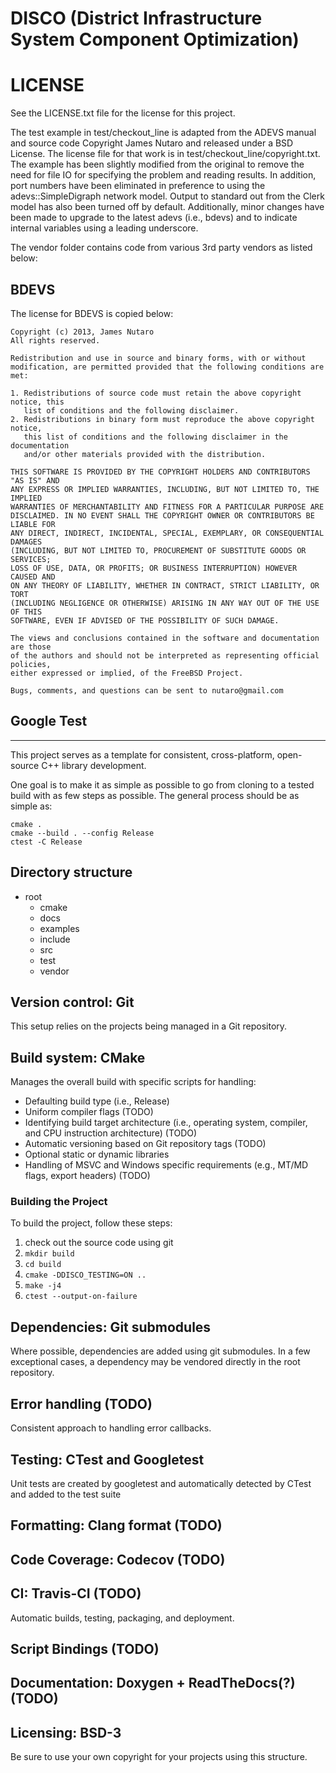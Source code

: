 # DISCO (District Infrastructure System Component Optimization)


# LICENSE

See the LICENSE.txt file for the license for this project.

The test example in test/checkout_line is adapted from the ADEVS manual and source code Copyright James Nutaro and released under a BSD License.
The license file for that work is in test/checkout_line/copyright.txt.
The example has been slightly modified from the original to remove the need for file IO for specifying the problem and reading results.
In addition, port numbers have been eliminated in preference to using the adevs::SimpleDigraph network model.
Output to standard out from the Clerk model has also been turned off by default.
Additionally, minor changes have been made to upgrade to the latest adevs (i.e., bdevs) and to indicate internal variables using a leading underscore.

The vendor folder contains code from various 3rd party vendors as listed below:

## BDEVS

The license for BDEVS is copied below:

```
Copyright (c) 2013, James Nutaro
All rights reserved.

Redistribution and use in source and binary forms, with or without
modification, are permitted provided that the following conditions are met: 

1. Redistributions of source code must retain the above copyright notice, this
   list of conditions and the following disclaimer. 
2. Redistributions in binary form must reproduce the above copyright notice,
   this list of conditions and the following disclaimer in the documentation
   and/or other materials provided with the distribution. 

THIS SOFTWARE IS PROVIDED BY THE COPYRIGHT HOLDERS AND CONTRIBUTORS "AS IS" AND
ANY EXPRESS OR IMPLIED WARRANTIES, INCLUDING, BUT NOT LIMITED TO, THE IMPLIED
WARRANTIES OF MERCHANTABILITY AND FITNESS FOR A PARTICULAR PURPOSE ARE
DISCLAIMED. IN NO EVENT SHALL THE COPYRIGHT OWNER OR CONTRIBUTORS BE LIABLE FOR
ANY DIRECT, INDIRECT, INCIDENTAL, SPECIAL, EXEMPLARY, OR CONSEQUENTIAL DAMAGES
(INCLUDING, BUT NOT LIMITED TO, PROCUREMENT OF SUBSTITUTE GOODS OR SERVICES;
LOSS OF USE, DATA, OR PROFITS; OR BUSINESS INTERRUPTION) HOWEVER CAUSED AND
ON ANY THEORY OF LIABILITY, WHETHER IN CONTRACT, STRICT LIABILITY, OR TORT
(INCLUDING NEGLIGENCE OR OTHERWISE) ARISING IN ANY WAY OUT OF THE USE OF THIS
SOFTWARE, EVEN IF ADVISED OF THE POSSIBILITY OF SUCH DAMAGE.

The views and conclusions contained in the software and documentation are those
of the authors and should not be interpreted as representing official policies, 
either expressed or implied, of the FreeBSD Project.

Bugs, comments, and questions can be sent to nutaro@gmail.com
```

## Google Test




---------

This project serves as a template for consistent, cross-platform, open-source C++ library development.

One goal is to make it as simple as possible to go from cloning to a tested build with as few steps as possible. The general process should be as simple as:

```
cmake .
cmake --build . --config Release
ctest -C Release
```

## Directory structure

- root
    - cmake
    - docs
    - examples
    - include
    - src
    - test
    - vendor

## Version control: Git

This setup relies on the projects being managed in a Git repository.

## Build system: CMake

Manages the overall build with specific scripts for handling:

- Defaulting build type (i.e., Release)
- Uniform compiler flags (TODO)
- Identifying build target architecture (i.e., operating system, compiler, and CPU instruction architecture) (TODO)
- Automatic versioning based on Git repository tags (TODO)
- Optional static or dynamic libraries
- Handling of MSVC and Windows specific requirements (e.g., MT/MD flags, export headers) (TODO)

### Building the Project

To build the project, follow these steps:

1. check out the source code using git
2. `mkdir build`
3. `cd build`
4. `cmake -DDISCO_TESTING=ON ..`
5. `make -j4`
6. `ctest --output-on-failure`


## Dependencies: Git submodules

Where possible, dependencies are added using git submodules. In a few exceptional cases, a dependency may be vendored directly in the root repository.

## Error handling (TODO)

Consistent approach to handling error callbacks.

## Testing: CTest and Googletest

Unit tests are created by googletest and automatically detected by CTest and added to the test suite

## Formatting: Clang format (TODO)

## Code Coverage: Codecov (TODO)

## CI: Travis-CI (TODO)

Automatic builds, testing, packaging, and deployment.

## Script Bindings (TODO)

## Documentation: Doxygen + ReadTheDocs(?) (TODO)

## Licensing: BSD-3

Be sure to use your own copyright for your projects using this structure.
